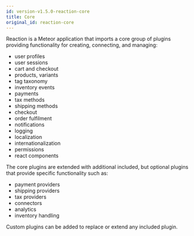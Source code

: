 ```yaml
---
id: version-v1.5.0-reaction-core
title: Core
original_id: reaction-core
---
```

    
Reaction is a Meteor application that imports a core group of plugins providing functionality for creating, connecting, and managing:

-   user profiles
-   user sessions
-   cart and checkout
-   products, variants
-   tag taxonomy
-   inventory events
-   payments
-   tax methods
-   shipping methods
-   checkout
-   order fulfilment
-   notifications
-   logging
-   localization
-   internationalization
-   permissions
-   react components

The core plugins are extended with additional included, but optional plugins that provide specific functionality such as:

-   payment providers
-   shipping providers
-   tax providers
-   connectors
-   analytics
-   inventory handling

Custom plugins can be added to replace or extend any included plugin.
